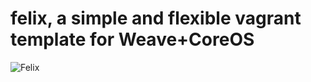 # felix, a simple and flexible vagrant template for Weave+CoreOS

![Felix](http://en.wikipedia.org/wiki/Felix_the_Cat#mediaviewer/File:Felix_the_cat.svg)
